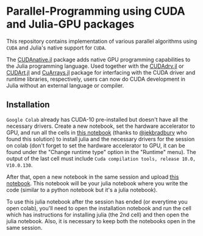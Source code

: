# Parallel-Programming using CUDA and Julia-GPU packages

This repository contains implementation of various parallel algorithms using ```CUDA``` and Julia's native support for ```CUDA```.

The [CUDAnative.jl](https://github.com/JuliaGPU/CUDAnative.jl) package adds native GPU programming capabilities to the Julia programming language. Used together with the [CUDAdrv.jl](https://github.com/JuliaGPU/CUDAdrv.jl) or [CUDArt.jl](https://github.com/JuliaAttic/CUDArt.jl) and [CuArrays.jl](https://github.com/JuliaGPU/CuArrays.jl) package for interfacing with the CUDA driver and runtime libraries, respectively, users can now do CUDA development in Julia without an external language or compiler.

## Installation
```Google Colab``` already has CUDA-10 pre-installed but doesn't have all the necessary drivers. Create a new notebook, set the hardware accelerator to GPU, and run all the cells in [this notebook](https://colab.research.google.com/drive/1588h5niCYwlobietNpmQOouM0chW21mu) (thanks to [@jekbradbury](https://github.com/jekbradbury) who found this solution) to install julia and the necessary drivers for the session on colab (don't forget to set the hardware accelerator to GPU, it can be found under the "Change runtime type" option in the "Runtime" menu). The output of the last cell must include ```Cuda compilation tools, release 10.0, V10.0.130```.

After that, open a new notebook in the same session and upload [this notebook](https://colab.research.google.com/drive/1588h5niCYwlobietNpmQOouM0chW21mu). This notebook will be your julia notebook where you write the code (similar to a python notebook but it's a julia notebook).

To use this julia notebook after the session has ended (or everytime you open colab), you'll need to open the installation notebook and run the cell which has instructions for installing julia (the 2nd cell) and then open the julia notebook. Also, it is necessary to keep both the notebooks open in the same session.
